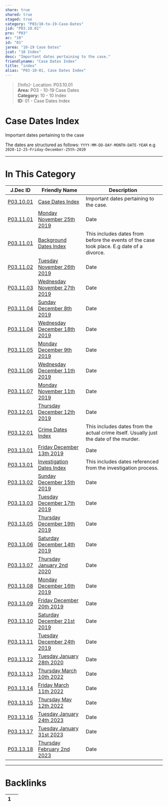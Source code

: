 ```yaml
---  
share: true  
shared: true  
staged: true  
category: "P03/10-to-19-Case-Dates"  
jid: "P03.10.01"  
pro: "P03"  
ac: "10"  
id: "01"  
jarea: "10-19 Case Dates"  
jcat: "10 Index"  
desc: "Important dates pertaining to the case."  
friendlyname: "Case Dates Index"  
title: "index"  
alias: "P03-10-01, Case Dates Index"  
---  
```

>[!info]- Location: P03.10.01  
>**Area:** P03 - 10-19 Case Dates  
>**Category:** 10 - 10 Index  
>**ID:** 01 - Case Dates Index  
  
# Case Dates Index  
Important dates pertaining to the case  
  
The dates are structured as follows: `YYYY-MM-DD-DAY-MONTH-DATE-YEAR` e.g `2020-12-25-Friday-December-25th-2020`  
  
  
  
---  
# In This Category  
  
| J.Dec ID                                                                                                                       | Friendly Name                                                                                                                                     | Description                                                                               |  
| ------------------------------------------------------------------------------------------------------------------------------ | ------------------------------------------------------------------------------------------------------------------------------------------------- | ----------------------------------------------------------------------------------------- |  
| [P03.10.01](index.md#)                                                          | [Case Dates Index](index.md#)                                                                      | Important dates pertaining to the case.                                                   |  
| [P03.11.01](./11-Background-Dates/2019-11-25-Monday-November-25th-2019.md#)       | [Monday November 25th 2019](./11-Background-Dates/2019-11-25-Monday-November-25th-2019.md#)          | Date                                                                                      |  
| [P03.11.01](./11-Background-Dates/index.md#)                                      | [Background Dates Index](./11-Background-Dates/index.md#)                                            | This includes dates from before the events of the case took place. E.g date of a divorce. |  
| [P03.11.02](./11-Background-Dates/2019-11-26-Tuesday-November-26th-2019.md#)      | [Tuesday November 26th 2019](./11-Background-Dates/2019-11-26-Tuesday-November-26th-2019.md#)        | Date                                                                                      |  
| [P03.11.03](./11-Background-Dates/2019-11-27-Wednesday-November-27th-2019.md#)    | [Wednesday November 27th 2019](./11-Background-Dates/2019-11-27-Wednesday-November-27th-2019.md#)    | Date                                                                                      |  
| [P03.11.04](./11-Background-Dates/2019-12-08-Sunday-December-8th-2019.md#)        | [Sunday December 8th 2019](./11-Background-Dates/2019-12-08-Sunday-December-8th-2019.md#)            | Date                                                                                      |  
| [P03.11.04](./11-Background-Dates/2019-12-18-Wednesday-December-18th-2019.md#) | [Wednesday December 18th 2019](./11-Background-Dates/2019-12-18-Wednesday-December-18th-2019.md#) | Date                                                                                      |  
| [P03.11.05](./11-Background-Dates/2019-12-09-Monday-December-9th-2019.md#)        | [Monday December 9th 2019](./11-Background-Dates/2019-12-09-Monday-December-9th-2019.md#)            | Date                                                                                      |  
| [P03.11.06](./11-Background-Dates/2019-12-11-Wednesday-December-11th-2019.md#)    | [Wednesday December 11th 2019](./11-Background-Dates/2019-12-11-Wednesday-December-11th-2019.md#)    | Date                                                                                      |  
| [P03.11.07](./11-Background-Dates/2019-11-11-Monday-November-11th-2019.md#)       | [Monday November 11th 2019](./11-Background-Dates/2019-11-11-Monday-November-11th-2019.md#)          | Date                                                                                      |  
| [P03.12.01](./12-Crime-Dates/2019-12-12-Thursday-December-12-2019.md#)            | [Thursday December 12th 2019](./12-Crime-Dates/2019-12-12-Thursday-December-12-2019.md#)             | Date                                                                                      |  
| [P03.12.01](./12-Crime-Dates/index.md#)                                           | [Crime Dates Index](./12-Crime-Dates/index.md#)                                                      | This includes dates from the actual crime itself. Usually just the date of the murder.    |  
| [P03.13.01](./13-Investigation-Dates/2019-12-13-Friday-December-13-2019.md#)      | [Friday December 13th 2019](./13-Investigation-Dates/2019-12-13-Friday-December-13-2019.md#)         | Date                                                                                      |  
| [P03.13.01](./13-Investigation-Dates/index.md#)                                   | [Investigation Dates Index](./13-Investigation-Dates/index.md#)                                      | This includes dates referenced from the investigation process.                            |  
| [P03.13.02](./13-Investigation-Dates/2019-12-15-Sunday-December-15-2019.md#)      | [Sunday December 15th 2019](./13-Investigation-Dates/2019-12-15-Sunday-December-15-2019.md#)         | Date                                                                                      |  
| [P03.13.03](./13-Investigation-Dates/2019-12-17-Tuesday-December-17th-2019.md#)   | [Tuesday December 17th 2019](./13-Investigation-Dates/2019-12-17-Tuesday-December-17th-2019.md#)     | Date                                                                                      |  
| [P03.13.05](./13-Investigation-Dates/2019-12-19-Thursday-December-19th-2019.md#)  | [Thursday December 19th 2019](./13-Investigation-Dates/2019-12-19-Thursday-December-19th-2019.md#)   | Date                                                                                      |  
| [P03.13.06](./13-Investigation-Dates/2019-12-14-Saturday-December-14th-2019.md#)  | [Saturday December 14th 2019](./13-Investigation-Dates/2019-12-14-Saturday-December-14th-2019.md#)   | Date                                                                                      |  
| [P03.13.07](./13-Investigation-Dates/2020-01-02-Thursday-January-2nd-2020.md#)    | [Thursday January 2nd 2020](./13-Investigation-Dates/2020-01-02-Thursday-January-2nd-2020.md#)       | Date                                                                                      |  
| [P03.13.08](./13-Investigation-Dates/2019-12-16-Monday-December-16th-2019.md#)    | [Monday December 16th 2019](./13-Investigation-Dates/2019-12-16-Monday-December-16th-2019.md#)       | Date                                                                                      |  
| [P03.13.09](./13-Investigation-Dates/2019-12-20-Friday-December-20th-2019.md#)    | [Friday December 20th 2019](./13-Investigation-Dates/2019-12-20-Friday-December-20th-2019.md#)       | Date                                                                                      |  
| [P03.13.10](./13-Investigation-Dates/2019-12-21-Saturday-December-21st-2019.md#)  | [Saturday December 21st 2019](./13-Investigation-Dates/2019-12-21-Saturday-December-21st-2019.md#)   | Date                                                                                      |  
| [P03.13.11](./13-Investigation-Dates/2019-12-24-Tuesday-December-24th-2019.md#)   | [Tuesday December 24th 2019](./13-Investigation-Dates/2019-12-24-Tuesday-December-24th-2019.md#)     | Date                                                                                      |  
| [P03.13.12](./13-Investigation-Dates/2020-1-28-Tuesday-January-28th-2020.md#)     | [Tuesday January 28th 2020](./13-Investigation-Dates/2020-1-28-Tuesday-January-28th-2020.md#)        | Date                                                                                      |  
| [P03.13.13](./13-Investigation-Dates/2022-3-10-Thursday-March-10th-2022.md#)      | [Thursday March 10th 2022](./13-Investigation-Dates/2022-3-10-Thursday-March-10th-2022.md#)          | Date                                                                                      |  
| [P03.13.14](./13-Investigation-Dates/2022-3-11-Friday-March-11th-2022.md#)        | [Friday March 11th 2022](./13-Investigation-Dates/2022-3-11-Friday-March-11th-2022.md#)              | Date                                                                                      |  
| [P03.13.15](./13-Investigation-Dates/2022-5-12-Thursday-May-12th-2022.md#)        | [Thursday May 12th 2022](./13-Investigation-Dates/2022-5-12-Thursday-May-12th-2022.md#)              | Date                                                                                      |  
| [P03.13.16](./13-Investigation-Dates/2023-1-24-Tuesday-January-24th-2023.md#)     | [Tuesday January 24th 2023](./13-Investigation-Dates/2023-1-24-Tuesday-January-24th-2023.md#)        | Date                                                                                      |  
| [P03.13.17](./13-Investigation-Dates/2023-1-31-Tuesday-January-31st-2023.md#)     | [Tuesday January 31st 2023](./13-Investigation-Dates/2023-1-31-Tuesday-January-31st-2023.md#)        | Date                                                                                      |  
| [P03.13.18](./13-Investigation-Dates/2023-02-02-Thursday-February-2nd-2023.md#)   | [Thursday February 2nd 2023](./13-Investigation-Dates/2023-02-02-Thursday-February-2nd-2023.md#)     | Date                                                                                      |  
  
  
---  
# Backlinks  
<div><table class="dataview table-view-table"><thead class="table-view-thead"><tr class="table-view-tr-header"><th class="table-view-th"><span></span><span class="dataview small-text">1</span></th><th class="table-view-th"><span></span></th></tr></thead><tbody class="table-view-tbody"></tbody></table></div>